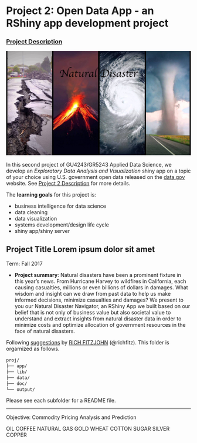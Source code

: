 # Project 2: Open Data App - an RShiny app development project

### [Project Description](doc/project2_desc.md)

![screenshot](doc/screenshot2.png)

In this second project of GU4243/GR5243 Applied Data Science, we develop an *Exploratory Data Analysis and Visualization* shiny app on a topic of your choice using U.S. government open data released on the [data.gov](https://data.gov/) website. See [Project 2 Description](doc/project2_desc.md) for more details.  

The **learning goals** for this project is:

- business intelligence for data science
- data cleaning
- data visualization
- systems development/design life cycle
- shiny app/shiny server


## Project Title Lorem ipsum dolor sit amet
Term: Fall 2017


+ **Project summary**: Natural disasters have been a prominent fixture in this year’s news. From Hurricane Harvey to wildfires in California, each causing casualties, millions or even billions of dollars in damages. What wisdom and insight can we draw from past data to help us make informed decisions, minimize casualties and damages? We present to you our Natural Disaster Navigator, an RShiny App we built based on our belief that is not only of business value but also societal value to understand and extract insights from natural disaster data in order to minimize costs and optimize allocation of government resources in the face of natural disasters.

Following [suggestions](http://nicercode.github.io/blog/2013-04-05-projects/) by [RICH FITZJOHN](http://nicercode.github.io/about/#Team) (@richfitz). This folder is orgarnized as follows.

```
proj/
├── app/
├── lib/
├── data/
├── doc/
└── output/
```

Please see each subfolder for a README file.

---
Objective: Commodity Pricing Analysis and Prediction

OIL
COFFEE
NATURAL GAS
GOLD
WHEAT
COTTON
SUGAR
SILVER
COPPER

